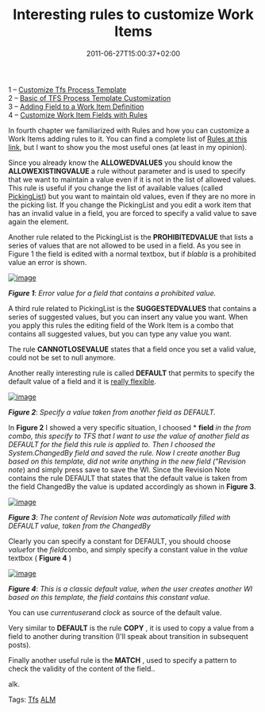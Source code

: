 ﻿---
title: "Interesting rules to customize Work Items"
description: ""
date: 2011-06-27T15:00:37+02:00
draft: false
tags: [Process Template,Tfs]
categories: [Tfs]
---
1 – [Customize Tfs Process Template](http://www.codewrecks.com/blog/index.php/2011/06/22/customize-tfs-process-template/)  
2 – [Basic of TFS Process Template Customization](http://www.codewrecks.com/blog/index.php/2011/06/23/basic-of-tfs-process-template-customization/)  
3 – [Adding Field to a Work Item Definition](http://www.codewrecks.com/blog/index.php/2011/06/24/customization-of-tfs-process-template-adding-field-to-a-work-item-definition/)  
4 – [Customize Work Item Fields with Rules](http://www.codewrecks.com/blog/index.php/2011/06/25/customize-work-items-fields-with-rules/)

In fourth chapter we familiarized with Rules and how you can customize a Work Items adding rules to it. You can find a complete list of [Rules at this link](http://msdn.microsoft.com/en-us/library/ms194953%28v=VS.100%29.aspx), but I want to show you the most useful ones (at least in my opinion).

Since you already know the  **ALLOWEDVALUES** you should know the  **ALLOWEXISTINGVALUE** a rule without parameter and is used to specify that we want to maintain a value even if it is not in the list of allowed values. This rule is useful if you change the list of available values (called [PickingList](http://msdn.microsoft.com/en-us/library/ms194947.aspx)) but you want to maintain old values, even if they are no more in the picking list. If you change the PickingList and you edit a work item that has an invalid value in a field, you are forced to specify a valid value to save again the element.

Another rule related to the PickingList is the  **PROHIBITEDVALUE** that lists a series of values that are not allowed to be used in a field. As you see in Figure 1 the field is edited with a normal textbox, but if *blabla* is a prohibited value an error is shown.

[![image](https://www.codewrecks.com/blog/wp-content/uploads/2011/06/image_thumb31.png "image")](https://www.codewrecks.com/blog/wp-content/uploads/2011/06/image31.png)

 ***Figure 1***: *Error value for a field that contains a prohibited value.*

A third rule related to PickingList is the  **SUGGESTEDVALUES** that contains a series of suggested values, but you can insert any value you want. When you apply this rules the editing field of the Work Item is a combo that contains all suggested values, but you can type any value you want.

The rule  **CANNOTLOSEVALUE** states that a field once you set a valid value, could not be set to null anymore.

Another really interesting rule is called  **DEFAULT** that permits to specify the default value of a field and it is [really flexible](http://msdn.microsoft.com/en-us/library/ms194948.aspx).

[![image](https://www.codewrecks.com/blog/wp-content/uploads/2011/06/image_thumb32.png "image")](https://www.codewrecks.com/blog/wp-content/uploads/2011/06/image32.png)

 ***Figure 2***: *Specify a value taken from another field as DEFAULT.*

In  **Figure 2** I showed a very specific situation, I choosed * **field** *in the *from* combo, this specify to TFS that I want to use the value of another field as DEFAULT for the field this rule is applied to. Then I choosed the System.ChangedBy field and saved the rule. Now I create another Bug based on this template, did not write anything in the new field ("Revision note*) and simply press save to save the WI. Since the Revision Note contains the rule DEFAULT that states that the default value is taken from the field ChangedBy the value is updated accordingly as shown in  **Figure 3**.

[![image](http://blogs.ugidotnet.org/images/blogs_ugidotnet_org/rgm/Windows-Live-Writer/Personalizzare-i-Work-Item-di-TFS_AFA7/image_thumb_2.png "image")](http://blogs.ugidotnet.org/images/blogs_ugidotnet_org/rgm/Windows-Live-Writer/Personalizzare-i-Work-Item-di-TFS_AFA7/image_6.png)

 ***Figure 3***: *The content of Revision Note was automatically filled with DEFAULT value, taken from the ChangedBy*

Clearly you can specify a constant for DEFAULT, you should choose *value*for the *field*combo, and simply specify a constant value in the *value* textbox ( **Figure 4** )

[![image](http://blogs.ugidotnet.org/images/blogs_ugidotnet_org/rgm/Windows-Live-Writer/Personalizzare-i-Work-Item-di-TFS_AFA7/image_thumb_3.png "image")](http://blogs.ugidotnet.org/images/blogs_ugidotnet_org/rgm/Windows-Live-Writer/Personalizzare-i-Work-Item-di-TFS_AFA7/image_8.png)

 ***Figure 4***: *This is a *classic* default value, when the user creates another WI based on this template, the field contains this constant value.*

You can use *currentuser*and *clock* as source of the default value.

Very similar to  **DEFAULT** is the rule  **COPY** , it is used to copy a value from a field to another during transition (I'll speak about transition in subsequent posts).

Finally another useful rule is the  **MATCH** , used to specify a pattern to check the validity of the content of the field..

alk.

Tags: [Tfs](http://technorati.com/tag/Tfs) [ALM](http://technorati.com/tag/ALM)
